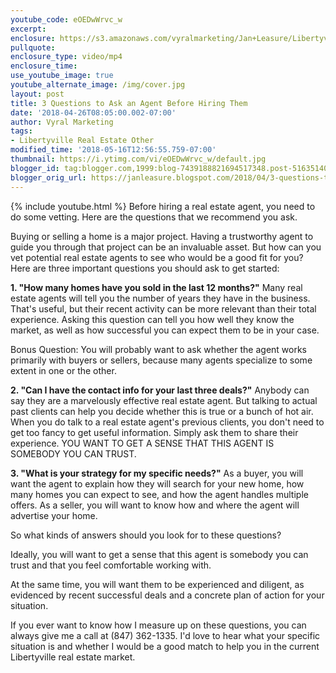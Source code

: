 ```yaml
---
youtube_code: eOEDwWrvc_w
excerpt:
enclosure: https://s3.amazonaws.com/vyralmarketing/Jan+Leasure/Libertyville+Mortgage-+3+Questions+to+Ask+an+Agent+Before+Hiring+Them.mp4
pullquote:
enclosure_type: video/mp4
enclosure_time:
use_youtube_image: true
youtube_alternate_image: /img/cover.jpg
layout: post
title: 3 Questions to Ask an Agent Before Hiring Them
date: '2018-04-26T08:05:00.002-07:00'
author: Vyral Marketing
tags:
- Libertyville Real Estate Other
modified_time: '2018-05-16T12:56:55.759-07:00'
thumbnail: https://i.ytimg.com/vi/eOEDwWrvc_w/default.jpg
blogger_id: tag:blogger.com,1999:blog-7439188821694517348.post-5163514042070947984
blogger_orig_url: https://janleasure.blogspot.com/2018/04/3-questions-to-ask-agent-before-hiring.html
---
```

{% include youtube.html %}
Before hiring a real estate agent, you need to do some vetting. Here are the questions that we recommend you ask.

Buying or selling a home is a major project. Having a trustworthy agent to guide you through that project can be an invaluable asset. But how can you vet potential real estate agents to see who would be a good fit for you? Here are three important questions you should ask to get started:

**1. "How many homes have you sold in the last 12 months?"** Many real estate agents will tell you the number of years they have in the business. That's useful, but their recent activity can be more relevant than their total experience. Asking this question can tell you how well they know the market, as well as how successful you can expect them to be in your case.

Bonus Question: You will probably want to ask whether the agent works primarily with buyers or sellers, because many agents specialize to some extent in one or the other.  

**2. "Can I have the contact info for your last three deals?"** Anybody can say they are a marvelously effective real estate agent. But talking to actual past clients can help you decide whether this is true or a bunch of hot air. When you do talk to a real estate agent's previous clients, you don't need to get too fancy to get useful information. Simply ask them to share their experience.
 YOU WANT TO GET A SENSE THAT THIS AGENT IS SOMEBODY YOU CAN TRUST.

 **3. "What is your strategy for my specific needs?"** As a buyer, you will want the agent to explain how they will search for your new home, how many homes you can expect to see, and how the agent handles multiple offers. As a seller, you will want to know how and where the agent will advertise your home.

So what kinds of answers should you look for to these questions?

Ideally, you will want to get a sense that this agent is somebody you can trust and that you feel comfortable working with.

At the same time, you will want them to be experienced and diligent, as evidenced by recent successful deals and a concrete plan of action for your situation.

If you ever want to know how I measure up on these questions, you can always give me a call at (847) 362-1335. I'd love to hear what your specific situation is and whether I would be a good match to help you in the current Libertyville real estate market.
